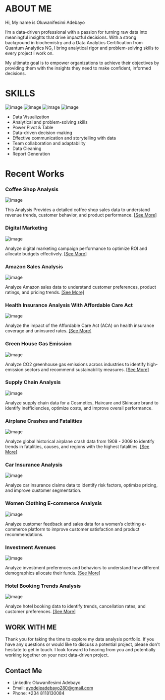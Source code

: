 # ABOUT ME                                                                   

Hi, My name is Oluwanifesimi Adebayo 

I’m a data-driven professional with a passion for turning raw data into meaningful insights that drive impactful decisions. With a strong background in biochemistry and a Data Analytics Certification from Quantum Analytics NG, I bring analytical rigor and problem-solving skills to every project I work on.

My ultimate goal is to empower organizations to achieve their objectives by providing them with the insights they need to make confident, informed decisions.


# SKILLS 

![image](https://github.com/user-attachments/assets/2a2f7c6e-fc0a-4c8f-9f11-a14d86623434)   ![image](https://github.com/user-attachments/assets/ad4f961f-b056-491d-ad9d-007c2aa74804)   ![image](https://github.com/user-attachments/assets/81ebfc8e-be6e-49a4-aa9a-8ef0b1dff427)   ![image](https://github.com/user-attachments/assets/13e4cc34-7ca4-4e32-80a9-3b0c977849d2)
 
* Data Visualization
* Analytical and problem-solving skills
* Power Pivot & Table
* Data-driven decision-making
* Effective communication and storytelling with data
* Team collaboration and adaptability
* Data Cleaning
* Report Generation

# Recent Works 

### Coffee Shop Analysis

![image](https://github.com/user-attachments/assets/64859b86-7d5e-411a-9add-0b162bc9f171) 


This Analysis Provides a detailed coffee shop sales data to understand revenue trends, customer behavior, and product performance. [[See More]](https://github.com/Nifemiiiiiiii/Coffee-Shop-Analysis)


### Digital Marketing 
![image](https://github.com/user-attachments/assets/3f93d62d-ec59-405f-8ea6-b0822e152935)


Analyze digital marketing campaign performance to optimize ROI and allocate budgets effectively. [[See More]](https://github.com/Nifemiiiiiiii/Digital-Marketing-Analysis/blob/main/README.md)

### Amazon Sales Analysis
![image](https://github.com/user-attachments/assets/d9839304-eb46-4487-ab51-e1793441b029)

Analyze Amazon sales data to understand customer preferences, product ratings, and pricing trends. [[See More]](https://github.com/Nifemiiiiiiii/Amazon-Sales-/blob/main/README.md)


### Health Insurance Analysis With Affordable Care Act 
![image](https://github.com/user-attachments/assets/25c4bd56-6362-4400-a005-cd0631793b44)

Analyze the impact of the Affordable Care Act (ACA) on health insurance coverage and uninsured rates. [[See More]](https://github.com/Nifemiiiiiiii/Health-Insurance-Analysis/blob/main/README.md)

### Green House Gas Emission
![image](https://github.com/user-attachments/assets/300e7130-912d-4532-8682-9b36e8c0b9f9)

Analyze CO2 greenhouse gas emissions across industries to identify high-emission sectors and recommend sustainability measures.  [[See More]](https://github.com/Nifemiiiiiiii/Green-House-Gas-Emission/blob/main/README.md)

### Supply Chain Analysis
![image](https://github.com/user-attachments/assets/8476acc1-71e7-4c67-8698-1e75ec0bd7af)

Analyze supply chain data for a Cosmetics, Haircare and Skincare brand to identify inefficiencies, optimize costs, and improve overall performance.

### Airplane Crashes and Fatalities 
![image](https://github.com/user-attachments/assets/00a12c2d-8cc5-4a49-9beb-112a65867c2d)

Analyze global historical airplane crash data from 1908 - 2009 to identify trends in fatalities, causes, and regions with the highest fatalities.  [[See More]](https://github.com/Nifemiiiiiiii/Airplane-crashes/blob/main/README.md)

### Car Insurance Analysis 
![image](https://github.com/user-attachments/assets/9fc56cdb-4f35-46f4-b1a8-9b8909aeae1a)

Analyze car insurance claims data to identify risk factors, optimize pricing, and improve customer segmentation.

### Women Clothing E-commerce Analysis
![image](https://github.com/user-attachments/assets/a9c40162-71d2-4d7b-b69a-5189a0460aec)

Analyze customer feedback and sales data for a women’s clothing e-commerce platform to improve customer satisfaction and product recommendations.

### Investment Avenues
![image](https://github.com/user-attachments/assets/b2862b94-6900-4012-9734-a7e04e387bba) 

Analyze investment preferences and behaviors to understand how different demographics allocate their funds. [[See More]](https://github.com/Nifemiiiiiiii/Investment-Avenue/blob/main/README.md)

### Hotel Booking Trends Analysis
![image](https://github.com/user-attachments/assets/b3f75259-6a6d-4d80-be36-5979dd915455) 

Analyze hotel booking data to identify trends, cancellation rates, and customer preferences. [[See More]](https://github.com/Nifemiiiiiiii/Hotel-Booking/blob/main/README.md)


## WORK WITH ME 
Thank you for taking the time to explore my data analysis portfolio. If you have any questions or would like to discuss a potential project, please don't hesitate to get in touch. I look forward to hearing from you and potentially working together on your next data-driven project.

## Contact Me

* LinkedIn: Oluwanifesimi Adebayo
* Email: ayodeleadebayo280@gmail.com
* Phone: +234 8118130084



        
  
